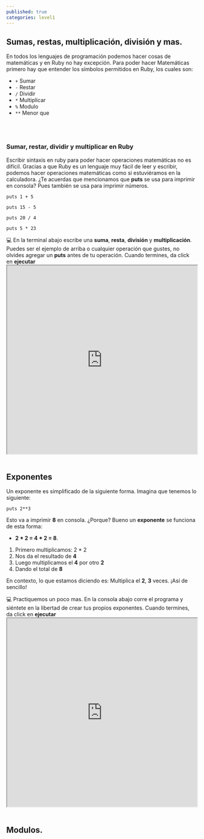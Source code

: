 ```yaml
---
published: true
categories: level1
---
```

## Sumas, restas, multiplicación, división y mas.

En todos los lenguajes de programación podemos hacer cosas de matemáticas y en Ruby no hay excepción. Para poder hacer Matemáticas primero hay que entender los símbolos permitidos en Ruby, los cuales son:

- `+`   Sumar
- `-`   Restar 
- `/`   Dividir
- `*`   Multiplicar
- `%`   Modulo
- `**`  Menor que

<br>
<br>

### Sumar, restar, dividir y multiplicar en Ruby

Escribir sintaxis en ruby para poder hacer operaciones matemáticas no es difícil. Gracias a que Ruby es un lenguaje muy fácil de leer y escribir, podemos hacer operaciones matemáticas como si estuviéramos en la calculadora. ¿Te acuerdas que mencionamos que **puts** se usa para imprimir en consola? Pues también se usa para imprimir números. 

    puts 1 + 5  

    puts 15 - 5 

    puts 20 / 4 

    puts 5 * 23 
 
<div class="activity"> 
 💻
En la terminal abajo escribe una <strong>suma</strong>, <strong>resta</strong>, <strong>división</strong> y <strong>multiplicación</strong>. Puedes ser el ejemplo de arriba o cualquier operación que gustes, no olvides agregar un <strong>puts</strong> antes de tu operación. Cuando termines, da click en <strong>ejecutar</strong>
</div> 
 
<iframe src="https://paiza.io/projects/e/z4klPIE6_kqiebKpxfz-Ow?theme=monokai" width="100%" height="500" scrolling="no" seamless="seamless"></iframe>
 

<br>
<br>

## Exponentes

Un exponente es simplificado de la siguiente forma. Imagina que tenemos lo siguiente:

    puts 2**3
     
Esto va a imprimir **8** en consola. ¿Porque? Bueno un **exponente** se funciona de esta forma:
- **2  *  2  =  4  *  2  =  8**.

1. Primero multiplicamos: 2 * 2
2. Nos da el resultado de **4**
3. Luego multiplicamos el **4** por otro **2**
4. Dando el total de **8**

En contexto, lo que estamos diciendo es: Multiplica el **2**, **3** veces. ¡Así de sencillo!

<div class="activity"> 
 💻
Practiquemos un poco mas. En la consola abajo corre el programa y siéntete en la libertad de crear tus propios exponentes. Cuando termines, da click en <strong>ejecutar</strong>
</div> 
<iframe src="https://paiza.io/projects/e/wRKHdynGsqrsKEMxUBgdhw?theme=monokai" width="100%" height="500" scrolling="no" seamless="seamless"></iframe>


<br>
<br>

## Modulos.
